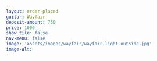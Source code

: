 ```yaml
---
layout: order-placed
guitar: Wayfair
deposit-amount: 750
price: 1000
show_tile: false
nav-menu: false
image: 'assets/images/wayfair/wayfair-light-outside.jpg'
image-alt: 
---
```




